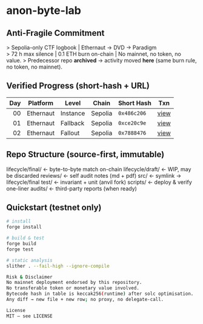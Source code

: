 # anon-byte-lab
## Anti-Fragile Commitment
&gt; Sepolia-only CTF logbook | Ethernaut → DVD → Paradigm  
&gt; 72 h max silence | 0.1 ETH burn on-chain | No mainnet, no token, no value. 
&gt; Predecessor repo **archived** → activity moved **here** (same burn rule, no token, no mainnet).

## Verified Progress (short-hash + URL)
| Day | Platform | Level | Chain | Short Hash | Txn |
|----:|----------|--------|--------|------------|-----|
| 00 | Ethernaut | Instance | Sepolia | `0x486c206` | [view](https://sepolia.etherscan.io/tx/0x486c2064880165979fc5412c1deb1e4ac33e0e5f7516cbf685ed4947c9175bd6) |
| 01 | Ethernaut | Fallback | Sepolia | `0xce20c9e` | [view](https://sepolia.etherscan.io/tx/0xce20c9efcd810fbd1e0def37fd24c42be9e23eca140e7e600a60b3718ef47122) |
| 02 | Ethernaut | Fallout  | Sepolia | `0x7888476` | [view](https://sepolia.etherscan.io/tx/0x7888476ef2158c0b9053a69a67ec40691804a44998a1032d07f284b976c5d8a6) |
## Repo Structure (source-first, immutable)
lifecycle/final/   ← byte-to-byte match on-chain
lifecycle/draft/   ← WIP, may be discarded
reviews/           ← self audit notes (md + pdf)
src/               ← symlink → lifecycle/final
test/              ← invariant + unit (anvil fork)
scripts/           ← deploy & verify one-liner
audits/            ← third-party reports (when ready)

## Quickstart (testnet only)
```bash
# install
forge install

# build & test
forge build
forge test

# static analysis
slither . --fail-high --ignore-compile

Risk & Disclaimer
No mainnet deployment endorsed by this repository.
No transferable token or monetary value involved.
Bytecode hash in table is keccak256(runtime) after solc optimisation.
Any diff → new file + new row; no proxy, no delegate-call.

License
MIT — see LICENSE
